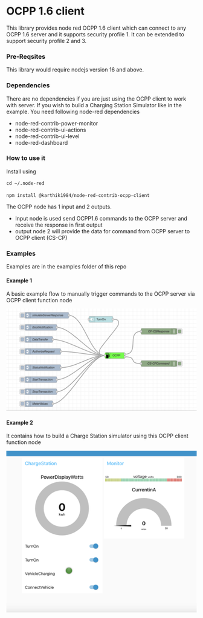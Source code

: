 # OCPP 1.6 client
This library provides node red OCPP 1.6 client which can connect to any OCPP 1.6 server and it supports security profile 1. It can be extended to support security profile 2 and 3.

### Pre-Reqsites
This library would require nodejs version 16 and above.

### Dependencies
There are no dependencies if you are just using the OCPP client to work with server. If you wish to build a Charging Station Simulator like in the example. You need following node-red dependencies
- node-red-contrib-power-monitor
- node-red-contrib-ui-actions
- node-red-contrib-ui-level
- node-red-dashboard

### How to use it

Install using
```
cd ~/.node-red     

npm install @karthik1984/node-red-contrib-ocpp-client

```

The OCPP node has 1 input and 2 outputs.

- Input node is used send OCPP1.6 commands to the OCPP server and receive the response in first output
- output node 2 will provide the data for command from OCPP server to OCPP client (CS-CP)

### Examples
Examples are in the examples folder of this repo


#### Example 1
A basic example flow to manually trigger commands to the OCPP server via OCPP client function node

![Alt text](images/basic.png)

#### Example 2
It contains how to build a Charge Station simulator using this OCPP client function node

![Alt text](images/chargestation.png)
